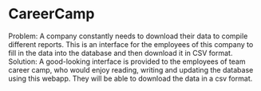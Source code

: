 # CareerCamp
Problem: A company constantly needs to download their data to compile different reports. This is an interface for the employees of this company to fill in the data into the database and then download it in CSV format.
Solution: A good-looking interface is provided to the employees of team career camp, who would enjoy reading, writing and updating the database using this webapp. They will be able to download the data in a csv format. 
